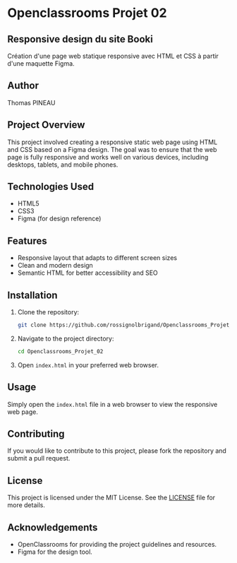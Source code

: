 # Openclassrooms Projet 02

## Responsive design du site Booki

Création d'une page web statique responsive avec HTML et CSS à partir d'une maquette Figma.

## Author

Thomas PINEAU

## Project Overview

This project involved creating a responsive static web page using HTML and CSS based on a Figma design. The goal was to ensure that the web page is fully responsive and works well on various devices, including desktops, tablets, and mobile phones.

## Technologies Used

-   HTML5
-   CSS3
-   Figma (for design reference)

## Features

-   Responsive layout that adapts to different screen sizes
-   Clean and modern design
-   Semantic HTML for better accessibility and SEO

## Installation

1. Clone the repository:

    ```bash
    git clone https://github.com/rossignolbrigand/Openclassrooms_Projet_02.git
    ```

2. Navigate to the project directory:

    ```bash
    cd Openclassrooms_Projet_02
    ```

3. Open `index.html` in your preferred web browser.

## Usage

Simply open the `index.html` file in a web browser to view the responsive web page.

## Contributing

If you would like to contribute to this project, please fork the repository and submit a pull request.

## License

This project is licensed under the MIT License. See the [LICENSE](LICENSE) file for more details.

## Acknowledgements

-   OpenClassrooms for providing the project guidelines and resources.
-   Figma for the design tool.
